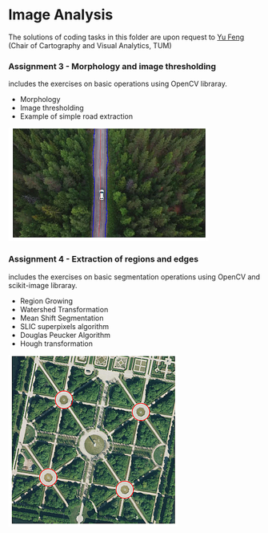 # Image Analysis

The solutions of coding tasks in this folder are upon request to [Yu Feng](mailto:y.feng@tum.de) (Chair of Cartography and Visual Analytics, TUM)

### Assignment 3 - Morphology and image thresholding

includes the exercises on basic operations using OpenCV libraray.
- Morphology
- Image thresholding
- Example of simple road extraction

![Assignment_2](_pic/Assignment_3.png)


### Assignment 4 - Extraction of regions and edges

includes the exercises on basic segmentation operations using OpenCV and scikit-image libraray.
- Region Growing
- Watershed Transformation
- Mean Shift Segmentation
- SLIC superpixels algorithm
- Douglas Peucker Algorithm
- Hough transformation

![Assignment_2](_pic/Assignment_4.png)
